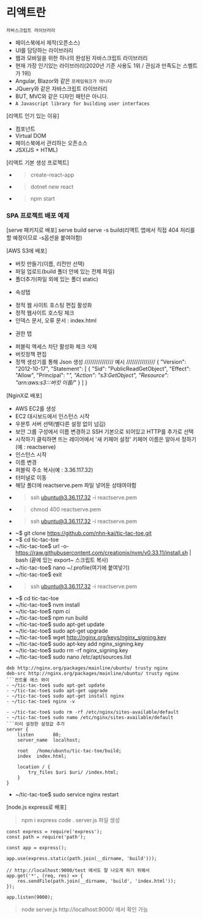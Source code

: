 # 리액트란
`자바스크립트 라이브러리`
- 페이스북에서 제작(오픈소스)
- UI를 담당하는 라이브러리
- 웹과 모바일을 위한 하나의 완성된 자바스크립트 라이브러리
- 현재 가장 인기있는 라이브러리(2020년 기준 사용도 1위 / 관심과 만족도는 스벨트가 1위)
- Angular, Blazor와 같은 `프레임워크가 아니다`
- JQuery와 같은 자바스크립트 라이브러리
- BUT, MVC와 같은 디자인 패턴은 아니다.
- `A Javascript library for building user interfaces`

[리액트 인기 있는 이유]
- 컴포넌트
- Virtual DOM
- 페이스북에서 관리하는 오픈소스
- JSX(JS + HTML)

[리액트 기본 생성 프로젝트]
- > create-react-app
- > dotnet new react
- > npm start


### SPA 프로젝트 배포 예제
[serve 패키지로 배포]
serve build
serve -s build(리액트 앱에서 직접 404 처리를 할 예정이므로 -s옵션을 붙여야함)

[AWS S3에 배포]
- 버킷 만들기(이름, 리전만 선택)
- 파일 업로드(build 폴더 안에 있는 전체 파일)
- 폴더추가(파일 외에 있는 폴더 static)
* 속성탭
- 정적 웹 사이트 호스팅 편집 활성화
- 정적 웹사이트 호스팅 체크
- 인덱스 문서, 오류 문서 : index.html
* 권한 탭
- 퍼블릭 엑세스 차단 활성화 체크 삭제
- 버킷정책 편집
- 정책 생성기를 통해 Json 생성
/////////////// 예시 ///////////////
 {
    "Version": "2012-10-17",
    "Statement": [
        {
            "Sid": "PublicReadGetObject",
            "Effect": "Allow",
            "Principal": "*",
            "Action": "s3:GetObject",
            "Resource": "arn:aws:s3:::버킷 이름/*"
        }
    ]
}

[NginX로 배포]
- AWS EC2를 생성
- EC2 대시보드에서 인스턴스 시작
- 우분투 서버 선택(별다른 설정 없이 넘김)
- 보안 그룹 구성에서 이름 변경하고 SSH 기본으로 되어있고 HTTP를 추가로 선택
- 시작하기 클릭하면 뜨는 레이어에서 '새 키페어 설정' 키페어 이름은 알아서 정하기 (예 : reactserve)
- 인스턴스 시작
- 이름 변경
- 퍼블릭 주소 복사(예 : 3.36.117.32)
- 터미널로 이동
- 해당 폴더에 reactserve.pem 파일 넣어둔 상태여야함
- > ssh ubuntu@3.36.117.32 -i reactserve.pem
- > chmod 400 reactserve.pem
- > ssh ubuntu@3.36.117.32 -i reactserve.pem
- ~$ git clone https://github.com/nhn-kai/tic-tac-toe.git
- ~$ cd tic-tac-toe
- ~/tic-tac-toe$ url -o- https://raw.githubusercontent.com/creationix/nvm/v0.33.11/install.sh | bash
(끝에 있는 export~ 스크립트 복사)
- ~/tic-tac-toe$ nano ~/.profile(여기에 붙여넣기)
- ~/tic-tac-toe$ exit
- > ssh ubuntu@3.36.117.32 -i reactserve.pem
- ~$ cd tic-tac-toe
- ~/tic-tac-toe$ nvm install
- ~/tic-tac-toe$ npm ci
- ~/tic-tac-toe$ npm run build
- ~/tic-tac-toe$ sudo apt-get update
- ~/tic-tac-toe$ sudo apt-get upgrade
- ~/tic-tac-toe$ wget http://nginx.org/keys/nginx_signing.key
- ~/tic-tac-toe$ sudo apt-key add nginx_signing.key
- ~/tic-tac-toe$ sudo rm -rf nginx_signing.key
- ~/tic-tac-toe$ sudo nano /etc/apt/sources.list
``` 제일 아래쪽에 두줄 추가
deb http://nginx.org/packages/mainline/ubuntu/ trusty nginx
deb-src http://nginx.org/packages/mainline/ubuntu/ trusty nginx
```컨트롤 에스 와이
- ~/tic-tac-toe$ sudo apt-get update
- ~/tic-tac-toe$ sudo apt-get upgrade
- ~/tic-tac-toe$ sudo apt-get install nginx
- ~/tic-tac-toe$ nginx -v

- ~/tic-tac-toe$ sudo rm -rf /etc/nginx/sites-available/default
- ~/tic-tac-toe$ sudo namo /etc/nginx/sites-available/default
```미리 설정한 설정값 추가
server {
    listen       80;
    server_name  localhost;

    root   /home/ubuntu/tic-tac-toe/build;
    index  index.html;

    location / {
        try_files $uri $uri/ /index.html;
    }
}
```
- ~/tic-tac-toe$ sudo service nginx restart

[node.js express로 배포]
> npm i express
> code .
server.js 파일 생성
```
const express = require('express');
const path = require('path');

const app = express();

app.use(express.static(path.join(__dirname, 'build')));

// http://localhost:9000/test 에서도 잘 나오게 하기 위해서
app.get('*', (req, res) => {
    res.sendFile(path.join(__dirname, 'build', 'index.html'));
});

app.listen(9000);
```
> node server.js
http://localhost:9000/ 에서 확인 가능
